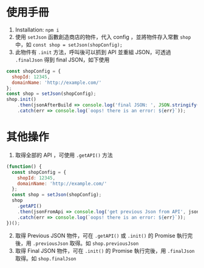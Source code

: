 # 使用手冊

1. Installation:
   `npm i`
2. 使用 `setJson` 函數創造商店的物件，代入 config ，並將物件存入常數 `shop` 中，如 `const shop = setJson(shopConfig);`
3. 此物件有 `.init` 方法，呼叫後可以抓到 API 並重組 JSON，可透過 `.finalJson` 得到 final JSON，如下使用

```js
const shopConfig = {
  shopId: 12345,
  domainName: 'http://example.com/'
};
const shop = setJson(shopConfig);
shop.init()
    .then(jsonAfterBuild => console.log('final JSON: ', JSON.stringify(jsonAfterBuild)))
    .catch(err => console.log(`oops! there is an error: ${err}`));
```

# 其他操作

1. 取得全部的 API ，可使用 `.getAPI()` 方法

```js
(function() {
  const shopConfig = {
    shopId: 12345,
    domainName: 'http://example.com/'
  };
  const shop = setJson(shopConfig);
  shop
    .getAPI()
    .then(jsonFromApi => console.log('get previous Json from API', jsonFromApi))
    .catch(err => console.log(`oops! there is an error: ${err}`));
})();
```

2. 取得 Previous JSON 物件，可在 `.getAPI()` 或 `.init()` 的 Promise 執行完後，用 `.previousJson` 取得。如 `shop.previousJson`
3. 取得 Final JSON 物件，可在 `.init()` 的 Promise 執行完後，用 `.finalJson` 取得。如 `shop.finalJson`
